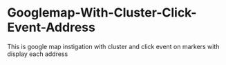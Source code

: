 # Googlemap-With-Cluster-Click-Event-Address
This is google map instigation with cluster and click event on markers with display each address
